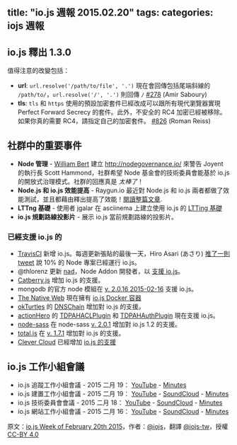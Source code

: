 title: "io.js 週報 2015.02.20"
tags:
categories: iojs 週報
---

## io.js 釋出 1.3.0

值得注意的改變包括：

* **url**: `url.resolve('/path/to/file', '.')` 現在會回傳包括尾端斜線的 `/path/to/`，`url.resolve('/', '.')` 則回傳 `/` [#278](https://github.com/iojs/io.js/pull/278) (Amir Saboury)
* **tls**: `tls` 和 `https` 使用的預設加密套件已經改成可以跟所有現代瀏覽器實現 Perfect Forward Secrecy 的套件。此外，不安全的 RC4 加密已經被移除。如果你真的需要 RC4，請指定自己的加密套件。 [#826](https://github.com/iojs/io.js/pull/826) (Roman Reiss)

## 社群中的重要事件

* **Node 管理** - [William Bert](https://twitter.com/williamjohnbert) 建立 http://nodegovernance.io/ 來警告 Joyent 的執行長 Scott Hammond，社群希望 Node 基金會的技術委員會能基於 io.js 的開放式治理模式。社群的回應真是 _太棒了_！
* **Node.js 和 io.js 效能提高** - Raygun.io 最近對 Node.js 和 io.js 兩者都做了效能測試，並且都藉由釋出提高了效能！[閱讀整篇文章](https://raygun.io/blog/2015/02/node-js-performance-node-js-vs-io-js/).
* **LTTng 基礎** - 使用者 jgalar 在 asciinema 上建立使用 io.js 的 [LTTing 基礎](https://asciinema.org/a/16785)
* **io.js 規劃路線投影片** - 展示 io.js 當前規劃路線的投影片。

### 已經支援 io.js 的

* [TravisCI](https://travis-ci.org/) 新增 io.js。每週更新張貼的最後一天，Hiro Asari (あさり) [推了一則 tweet](https://twitter.com/hiro_asari/status/566268486012633088) 說 10% 的 Node 專案已經運行 io.js。
* @thlorenz 更新 [nad](https://github.com/thlorenz/nad)，Node Addon 開發者，以 [支援 io.js](https://twitter.com/thlorenz/status/566328088121081856)。
* [Catberry.js](https://github.com/catberry/catberry) 增加 io.js 的支援。
* mongodb 的官方 node 模組在 [v. 2.0.16 2015-02-16](https://github.com/mongodb/node-mongodb-native/blob/2.0/HISTORY.md) 支援 io.js。
* [The Native Web](http://www.thenativeweb.io/) 現在擁有 [io.js Docker 容器](https://registry.hub.docker.com/u/thenativeweb/iojs/)
* [okTurtles](https://okturtles.com/) 的 [DNSChain](https://github.com/okTurtles/dnschain) 增加對 io.js 的支援。
* [actionHero](http://www.actionherojs.com/) 的 [TDPAHACLPlugin](https://github.com/neilstuartcraig/TDPAHACLPlugin) 和 [TDPAHAuthPlugin](https://github.com/neilstuartcraig/TDPAHAuthPlugin) 現在支援 io.js。
* [node-sass](https://npmjs.org/package/node-sass) 在 node-sass [v. 2.0.1](https://github.com/sass/node-sass/issues/655) 增加對 io.js 1.2 的支援。
* [total.js](https://www.totaljs.com/) 在 [v. 1.7.1](https://github.com/totaljs/framework/releases/tag/v1.7.1) 增加對 io.js 的支援。
* [Clever Cloud](https://www.clever-cloud.com/) 已經增加 [io.js 的支援](https://www.clever-cloud.com/blog/features/2015/01/23/introducing-io.js/)

## io.js 工作小組會議

* io.js 追蹤工作小組會議 - 2015 二月 19： [YouTube](https://www.youtube.com/watch?v=wvBVjg8jkv0) - [Minutes](https://docs.google.com/document/d/1_ApOMt03xHVkaGpTEPMDIrtkjXOzg3Hh4ZcyfhvMHx4/edit)
* io.js 建置工作小組會議 - 2015 二月 19： [YouTube](https://www.youtube.com/watch?v=OKQi3pTF7fs) - [SoundCloud](https://soundcloud.com/iojs/iojs-build-wg-meeting-2015-02-19) - [Minutes](https://docs.google.com/document/d/1vRhsYBs4Hw6vRu55h5eWTwDzS1NctxdTvMMEnCbDs14/edit)
* io.js 技術委員會會議 - 2015 二月 18： [YouTube](https://www.youtube.com/watch?v=jeBPYLJ2_Yc) - [SoundCloud](https://soundcloud.com/iojs/iojs-tc-meeting-meeting-2015-02-18) - [Minutes](https://docs.google.com/document/d/1JnujRu6Rfnp6wvbvwCfxXnsjLySunQ_yah91pkvSFdQ/edit)
* io.js 網站工作小組會議 - 2015 二月 16： [YouTube](https://www.youtube.com/watch?v=UKDKhFV61ZA) - [SoundCloud](https://soundcloud.com/iojs/iojs-website-wg-meeting-2015-02-16) - [Minutes](https://docs.google.com/document/d/1R8JmOoyr64tt-QOj27bD19ZOWg63CujW7GeaAHIIkUs/edit)

原文：[io.js Week of February 20th 2015](https://medium.com/node-js-javascript/io-js-week-of-february-20th-2015-48486615980)，作者：[@iojs](https://medium.com/@iojs)，翻譯 [@iojs-tw](https://github.com/iojs/iojs-tw)，授權 [CC-BY 4.0](https://creativecommons.org/licenses/by/4.0/deed.zh_TW)

